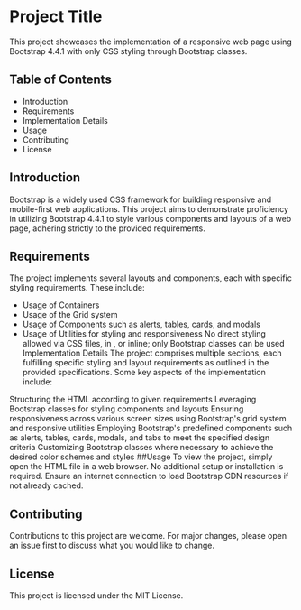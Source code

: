 # Project Title
This project showcases the implementation of a responsive web page using Bootstrap 4.4.1 with only CSS styling through Bootstrap classes.

## Table of Contents
- Introduction
- Requirements
- Implementation Details
- Usage
- Contributing
- License

## Introduction
Bootstrap is a widely used CSS framework for building responsive and mobile-first web applications. This project aims to demonstrate proficiency in utilizing Bootstrap 4.4.1 to style various components and layouts of a web page, adhering strictly to the provided requirements.

## Requirements
The project implements several layouts and components, each with specific styling requirements. These include:

- Usage of Containers
- Usage of the Grid system
- Usage of Components such as alerts, tables, cards, and modals
- Usage of Utilities for styling and responsiveness
No direct styling allowed via CSS files, in <head>, or inline; only Bootstrap classes can be used
Implementation Details
The project comprises multiple sections, each fulfilling specific styling and layout requirements as outlined in the provided specifications. Some key aspects of the implementation include:

Structuring the HTML according to given requirements
Leveraging Bootstrap classes for styling components and layouts
Ensuring responsiveness across various screen sizes using Bootstrap's grid system and responsive utilities
Employing Bootstrap's predefined components such as alerts, tables, cards, modals, and tabs to meet the specified design criteria
Customizing Bootstrap classes where necessary to achieve the desired color schemes and styles
##Usage
To view the project, simply open the HTML file in a web browser. No additional setup or installation is required. Ensure an internet connection to load Bootstrap CDN resources if not already cached.

## Contributing
Contributions to this project are welcome. For major changes, please open an issue first to discuss what you would like to change.

## License
This project is licensed under the MIT License.